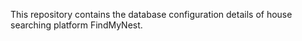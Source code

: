 This repository contains the database configuration details of house searching platform FindMyNest.
